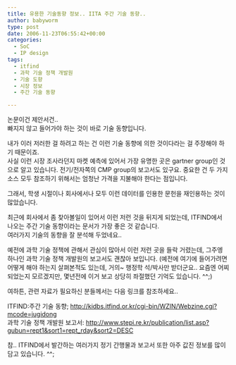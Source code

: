 ```yaml
---
title: 유용한 기술동향 정보.. IITA 주간 기술 동향..
author: babyworm
type: post
date: 2006-11-23T06:55:42+00:00
categories:
  - SoC
  - IP design
tags:
  - itfind
  - 과학 기술 정책 개발원
  - 기술 도향
  - 시장 정보
  - 주간 기술 동향

---
```

논문이건 제안서건..<br>
빠지지 않고 들어가야 하는 것이 바로 기술 동향입니다. 

내가 이러 저러한 걸 하려고 하는 건 이런 기술 동향에 의한 것이다라는 걸 주장해야 하기 때문이죠.<br>
사실 이런 시장 조사라던지 마켓 예측에 있어서 가장 유명한 곳은 gartner group인 것으로 알고 있습니다. 전기/전자쪽의 CMP group의 보고서도 있구요. 중요한 건 두 가지 소스 모두 참조하기 위해서는 엄청난 가격을 지불해야 한다는 점입니다.

그래서, 학생 시절이나 회사에서나 모두 이런 데이터를 인용한 문헌을 재인용하는 것이 많았습니다. 

최근에 회사에서 좀 찾아볼일이 있어서 이런 저런 것을 뒤지게 되었는데, ITFIND에서 나오는 주간 기술 동향이라는 문서가 가장 좋은 것 같습니다.<br>
여러가지 기술의 동향을 잘 분석해 두었네요..

예전에 과학 기술 정책에 관해서 관심이 많아서 이런 저런 곳을 들락 거렸는데, 그주엥 하나인 과학 기술 정책 개발원의 보고서도 괜찮아 보입니다. (예전에 여기에 들어가려면 어떻게 해야 하는지 살펴본적도 있는데, 거의~ 행정학 석/박사만 받더군요.. 요즘엔 어찌 되었는지 모르겠지만, 몇년전에 이거 보고 상당히 좌절했던 기억도 있습니다. ^^;)

여하튼, 관련 자료가 필요하신 분들께서는 다음 링크를 참조하세요..

ITFIND:주간 기술 동향; <http://kidbs.itfind.or.kr/cgi-bin/WZIN/Webzine.cgi?mcode=jugidong><br>
과학 기술 정책 개발원 보고서: <http://www.stepi.re.kr/publication/list.asp?gubun=rept1&sort1=rept_rday&sort2=DESC>

참.. ITFIND에서 발간하는 여러가지 정기 간행물과 보고서 또한 아주 값진 정보를 많이 담고 있습니다. ^^;
